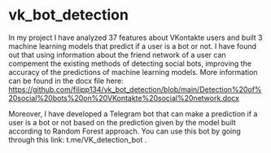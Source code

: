 # vk_bot_detection
  In my project I have analyzed 37 features about VKontakte users and built 3 machine learning models that predict if a user is a bot or not. I have found out that using information about the friend network of a user can compement the existing methods of detecting social bots, improving the accuracy of the predictions of machine learning models. More information can be found in the docx file here: https://github.com/filipp134/vk_bot_detection/blob/main/Detection%20of%20social%20bots%20on%20VKontakte%20social%20network.docx
  
  Moreover, I have developed a Telegram bot that can make a prediction if a user is a bot or not based on the prediction given by the model built
  according to Random Forest approach. You can use this bot by going through this link: t.me/VK_detection_bot .
  
  
